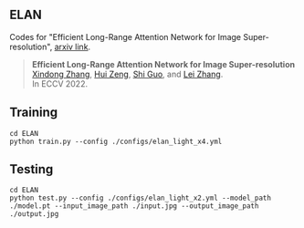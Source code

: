 ## ELAN
Codes for "Efficient Long-Range Attention Network for Image Super-resolution", [arxiv link](https://arxiv.org/abs/2203.06697).

> **Efficient Long-Range Attention Network for Image Super-resolution** <br>
> [Xindong Zhang](https://github.com/xindongzhang), [Hui Zeng](https://huizeng.github.io/), [Shi Guo](https://scholar.google.com.hk/citations?user=5hsEmuQAAAAJ&hl=zh-CN), and [Lei Zhang](https://www4.comp.polyu.edu.hk/~cslzhang/). <br>
> In ECCV 2022.


## Training
```
cd ELAN
python train.py --config ./configs/elan_light_x4.yml
```

## Testing
```
cd ELAN
python test.py --config ./configs/elan_light_x2.yml --model_path ./model.pt --input_image_path ./input.jpg --output_image_path ./output.jpg
```

